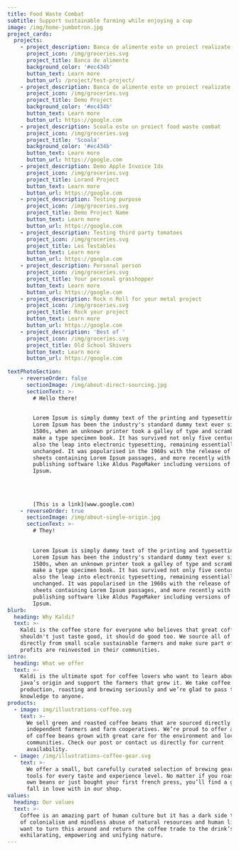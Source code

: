```yaml
---
title: Food Waste Combat
subtitle: Support sustainable farming while enjoying a cup
image: /img/home-jumbotron.jpg
project_cards:
  projects:
    - project_description: Banca de alimente este un proiect realizate de Food Waste Combat
      project_icon: /img/groceries.svg
      project_title: Banca de alimente
      background_color: '#ec434b'
      button_text: Learn more
      button_url: /project/test-project/
    - project_description: Banca de alimente este un proiect realizate de Food Waste Combat
      project_icon: /img/groceries.svg
      project_title: Demo Project
      background_color: '#ec434b'
      button_text: Learn more
      button_url: https://google.com
    - project_description: Scoala este un proiect food waste combat
      project_icon: /img/groceries.svg
      project_title: 'Scoala'
      background_color: '#ec434b'
      button_text: Learn more
      button_url: https://google.com
    - project_description: Demo Apple Invoice Ids
      project_icon: /img/groceries.svg
      project_title: Lorand Project
      button_text: Learn more
      button_url: https://google.com
    - project_description: Testing purpose
      project_icon: /img/groceries.svg
      project_title: Demo Project Name
      button_text: Learn more
      button_url: https://google.com
    - project_description: Testing third party tomatoes
      project_icon: /img/groceries.svg
      project_title: Les Testables
      button_text: Learn more
      button_url: https://google.com
    - project_description: Personal person
      project_icon: /img/groceries.svg
      project_title: Your personal grasshopper
      button_text: Learn more
      button_url: https://google.com
    - project_description: Rock n Roll for your metal project
      project_icon: /img/groceries.svg
      project_title: Rock your project
      button_text: Learn more
      button_url: https://google.com
    - project_description: 'Best of '
      project_icon: /img/groceries.svg
      project_title: Old School Shivers
      button_text: Learn more
      button_url: https://google.com
      
textPhotoSection:
    - reverseOrder: false
      sectionImage: /img/about-direct-sourcing.jpg
      sectionText: >-
        # Hello there!
    
    
        Lorem Ipsum is simply dummy text of the printing and typesetting industry.
        Lorem Ipsum has been the industry's standard dummy text ever since the
        1500s, when an unknown printer took a galley of type and scrambled it to
        make a type specimen book. It has survived not only five centuries, but
        also the leap into electronic typesetting, remaining essentially
        unchanged. It was popularised in the 1960s with the release of Letraset
        sheets containing Lorem Ipsum passages, and more recently with desktop
        publishing software like Aldus PageMaker including versions of Lorem
        Ipsum.
    
    
    
    
        [This is a link](www.google.com)
    - reverseOrder: true
      sectionImage: /img/about-single-origin.jpg
      sectionText: >-
        # They!
    
    
        Lorem Ipsum is simply dummy text of the printing and typesetting industry.
        Lorem Ipsum has been the industry's standard dummy text ever since the
        1500s, when an unknown printer took a galley of type and scrambled it to
        make a type specimen book. It has survived not only five centuries, but
        also the leap into electronic typesetting, remaining essentially
        unchanged. It was popularised in the 1960s with the release of Letraset
        sheets containing Lorem Ipsum passages, and more recently with desktop
        publishing software like Aldus PageMaker including versions of Lorem
        Ipsum.
blurb:
  heading: Why Kaldi?
  text: >-
    Kaldi is the coffee store for everyone who believes that great coffee
    shouldn't just taste good, it should do good too. We source all of our beans
    directly from small scale sustainable farmers and make sure part of the
    profits are reinvested in their communities.
intro:
  heading: What we offer
  text: >-
    Kaldi is the ultimate spot for coffee lovers who want to learn about their
    java’s origin and support the farmers that grew it. We take coffee
    production, roasting and brewing seriously and we’re glad to pass that
    knowledge to anyone.
products:
  - image: img/illustrations-coffee.svg
    text: >-
      We sell green and roasted coffee beans that are sourced directly from
      independent farmers and farm cooperatives. We’re proud to offer a variety
      of coffee beans grown with great care for the environment and local
      communities. Check our post or contact us directly for current
      availability.
  - image: /img/illustrations-coffee-gear.svg
    text: >-
      We offer a small, but carefully curated selection of brewing gear and
      tools for every taste and experience level. No matter if you roast your
      own beans or just bought your first french press, you’ll find a gadget to
      fall in love with in our shop.
values:
  heading: Our values
  text: >-
    Coffee is an amazing part of human culture but it has a dark side too – one
    of colonialism and mindless abuse of natural resources and human lives. We
    want to turn this around and return the coffee trade to the drink’s
    exhilarating, empowering and unifying nature.
---
```


